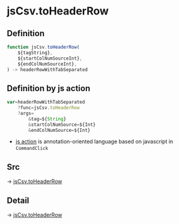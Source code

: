 # jsCsv.toHeaderRow

## Definition

```js.js
function jsCsv.toHeaderRow(
	${tagString},
	${startColNumSourceInt},
	${endColNumSourceInt},
) -> headerRowWithTabSeparated
```


## Definition by js action

```js.js
var=headerRowWithTabSeparated
	?func=jsCsv.toHeaderRow
	?args=
		&tag=${String}
		&startColNumSource=${Int}
		&endColNumSource=${Int}
```

- [js action](#) is annotation-oriented language based on javascript in `CommandClick`



## Src

-> [jsCsv.toHeaderRow](https://github.com/puutaro/CommandClick/blob/master/app/src/main/java/com/puutaro/commandclick/fragment_lib/terminal_fragment/js_interface/JsCsv.kt#L198)

## Detail

-> [jsCsv.toHeaderRow](https://github.com/puutaro/CommandClick/blob/master/md/developer/js_interface/details/JsCsv/toHeaderRow.md)
